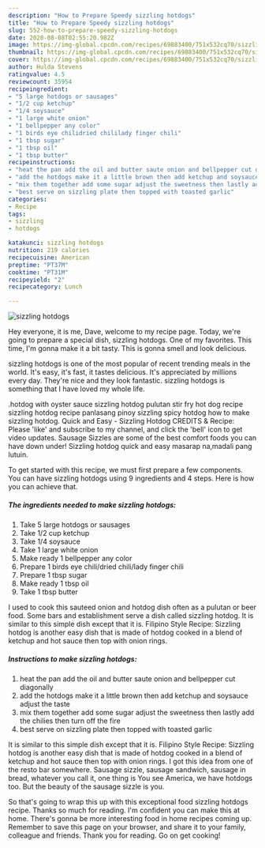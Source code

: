 ```yaml
---
description: "How to Prepare Speedy sizzling hotdogs"
title: "How to Prepare Speedy sizzling hotdogs"
slug: 552-how-to-prepare-speedy-sizzling-hotdogs
date: 2020-08-08T02:55:20.982Z
image: https://img-global.cpcdn.com/recipes/69883400/751x532cq70/sizzling-hotdogs-recipe-main-photo.jpg
thumbnail: https://img-global.cpcdn.com/recipes/69883400/751x532cq70/sizzling-hotdogs-recipe-main-photo.jpg
cover: https://img-global.cpcdn.com/recipes/69883400/751x532cq70/sizzling-hotdogs-recipe-main-photo.jpg
author: Hulda Stevens
ratingvalue: 4.5
reviewcount: 35954
recipeingredient:
- "5 large hotdogs or sausages"
- "1/2 cup ketchup"
- "1/4 soysauce"
- "1 large white onion"
- "1 bellpepper any color"
- "1 birds eye chilidried chililady finger chili"
- "1 tbsp sugar"
- "1 tbsp oil"
- "1 tbsp butter"
recipeinstructions:
- "heat the pan add the oil and butter saute onion and bellpepper cut diagonally"
- "add the hotdogs make it a little brown then add ketchup and soysauce adjust the taste"
- "mix them together add some sugar adjust the sweetness then lastly add the chilies then turn off the fire"
- "best serve on sizzling plate then topped with toasted garlic"
categories:
- Recipe
tags:
- sizzling
- hotdogs

katakunci: sizzling hotdogs 
nutrition: 219 calories
recipecuisine: American
preptime: "PT37M"
cooktime: "PT31M"
recipeyield: "2"
recipecategory: Lunch

---
```



![sizzling hotdogs](https://img-global.cpcdn.com/recipes/69883400/751x532cq70/sizzling-hotdogs-recipe-main-photo.jpg)

Hey everyone, it is me, Dave, welcome to my recipe page. Today, we're going to prepare a special dish, sizzling hotdogs. One of my favorites. This time, I'm gonna make it a bit tasty. This is gonna smell and look delicious.

sizzling hotdogs is one of the most popular of recent trending meals in the world. It's easy, it's fast, it tastes delicious. It's appreciated by millions every day. They're nice and they look fantastic. sizzling hotdogs is something that I have loved my whole life.

.hotdog with oyster sauce sizzling hotdog pulutan stir fry hot dog recipe sizzling hotdog recipe panlasang pinoy sizzling spicy hotdog how to make sizzling hotdog. Quick and Easy - Sizzling Hotdog CREDITS &amp; Recipe: Please &#39;like&#39; and subscribe to my channel, and click the &#39;bell&#39; icon to get video updates. Sausage Sizzles are some of the best comfort foods you can have down under! Sizzling hotdog quick and easy masarap na,madali pang lutuin.


To get started with this recipe, we must first prepare a few components. You can have sizzling hotdogs using 9 ingredients and 4 steps. Here is how you can achieve that.

<!--inarticleads1-->

##### The ingredients needed to make sizzling hotdogs:

1. Take 5 large hotdogs or sausages
1. Take 1/2 cup ketchup
1. Take 1/4 soysauce
1. Take 1 large white onion
1. Make ready 1 bellpepper any color
1. Prepare 1 birds eye chili/dried chili/lady finger chili
1. Prepare 1 tbsp sugar
1. Make ready 1 tbsp oil
1. Take 1 tbsp butter


I used to cook this sauteed onion and hotdog dish often as a pulutan or beer food. Some bars and establishment serve a dish called sizzling hotdog. It is similar to this simple dish except that it is. Filipino Style Recipe: Sizzling hotdog is another easy dish that is made of hotdog cooked in a blend of ketchup and hot sauce then top with onion rings. 

<!--inarticleads2-->

##### Instructions to make sizzling hotdogs:

1. heat the pan add the oil and butter saute onion and bellpepper cut diagonally
1. add the hotdogs make it a little brown then add ketchup and soysauce adjust the taste
1. mix them together add some sugar adjust the sweetness then lastly add the chilies then turn off the fire
1. best serve on sizzling plate then topped with toasted garlic


It is similar to this simple dish except that it is. Filipino Style Recipe: Sizzling hotdog is another easy dish that is made of hotdog cooked in a blend of ketchup and hot sauce then top with onion rings. I got this idea from one of the resto bar somewhere. Sausage sizzle, sausage sandwich, sausage in bread, whatever you call it, one thing is You see America, we have hotdogs too. But the beauty of the sausage sizzle is you. 

So that's going to wrap this up with this exceptional food sizzling hotdogs recipe. Thanks so much for reading. I'm confident you can make this at home. There's gonna be more interesting food in home recipes coming up. Remember to save this page on your browser, and share it to your family, colleague and friends. Thank you for reading. Go on get cooking!
